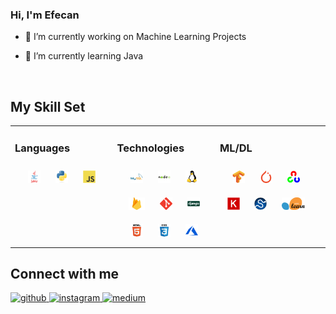 <div align="center">
</div>  
  

### <div>Hi, I'm Efecan</div>  
  

- 🔭 I’m currently working on Machine Learning Projects
  

- 🌱 I’m currently learning Java
  
<br/>  


## My Skill Set  
<table><tr><td valign="top" width="33%">



### Languages  
<div align="center">  
<a href="https://www.java.com/" target="_blank"><img style="margin: 10px" src="images/java.svg" alt="Java" height="20" /></a>  
<a href="https://www.python.org/" target="_blank"><img style="margin: 10px" src="images/python.svg" alt="Python" height="20" /></a>  
<a href="https://www.javascript.com/" target="_blank"><img style="margin: 10px" src="images/js.svg" alt="JavaScript" height="20" /></a>  
</div>

</td><td valign="top" width="33%">



### Technologies  
<div align="center">  
<a href="https://www.mysql.com/" target="_blank"><img style="margin: 10px" src="images/mysql.svg" alt="MySQL" height="20" /></a>  
<a href="https://nodejs.org/" target="_blank"><img style="margin: 10px" src="images/nodejs.svg" alt="Node.js" height="20" /></a>  
<a href="https://www.linux.org/" target="_blank"><img style="margin: 10px" src="images/linux.svg" alt="Linux" height="20" /></a>  
<a href="https://firebase.google.com/" target="_blank"><img style="margin: 10px" src="images/firebase.png" alt="Firebase" height="20" /></a>  
<a href="https://github.com/" target="_blank"><img style="margin: 10px" src="images/git.svg" alt="Git" height="20" /></a>  
<a href="https://www.djangoproject.com/" target="_blank"><img style="margin: 10px" src="images/django.svg" alt="Django" height="20" /></a>  
<a href="https://en.wikipedia.org/wiki/HTML5" target="_blank"><img style="margin: 10px" src="images/html.svg" alt="HTML5" height="20" /></a>  
<a href="https://www.w3schools.com/css/" target="_blank"><img style="margin: 10px" src="images/css.svg" alt="CSS3" height="20" /></a>  
<a href="https://azure.microsoft.com/en-in/" target="_blank"><img style="margin: 10px" src="images/azure.svg" alt="Azure" height="20" /></a>  
</div>

</td><td valign="top" width="33%">



### ML/DL  
<div align="center">  
<a href="https://www.tensorflow.org/" target="_blank"><img style="margin: 10px" src="images/tensorflow.svg" alt="TensorFlow" height="20" /></a>  
<a href="https://pytorch.org/" target="_blank"><img style="margin: 10px" src="images/keras.svg" alt="pytorch" height="20" /></a>  
<a href="https://opencv.org/" target="_blank"><img style="margin: 10px" src="images/opencv.svg" alt="OpenCV" height="20" /></a>  
<a href="https://keras.io/" target="_blank"><img style="margin: 10px" src="images/keras.png" alt="Keras" height="20" /></a>  
<a href="https://scipy.org/" target="_blank"><img style="margin: 10px" src="images/1200px-SCIPY_2.svg.png" alt="Scipy" height="20" /></a>  
  <a href="https://scikit-learn.org/stable/" target="_blank"><img style="margin: 10px" src="images/sci.png" alt="Scikit" height="20" /></a>  
</div>
</td><td valign="top" width="33%">
</table>
  
  
 ## Connect with me  
<div align="left">
<a href="https://github.com/efecanxrd" target="_blank">
<img src=https://img.shields.io/badge/github-%2324292e.svg?&style=for-the-badge&logo=github&logoColor=white alt=github style="margin-bottom: 5px;" />
</a>
<a href="https://instagram.com/efecanxrd" target="_blank">
<img src=https://img.shields.io/badge/instagram-%23000000.svg?&style=for-the-badge&logo=instagram&logoColor=white alt=instagram style="margin-bottom: 5px;" />
</a>
<a href="https://efecanxrd.medium.com" target="_blank">
<img src=https://img.shields.io/badge/medium-%23292929.svg?&style=for-the-badge&logo=medium&logoColor=white alt=medium style="margin-bottom: 5px;" />
</a>  
</div>  
  

